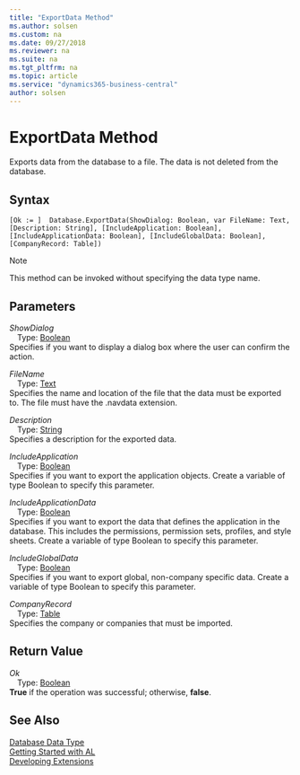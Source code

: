 ```yaml
---
title: "ExportData Method"
ms.author: solsen
ms.custom: na
ms.date: 09/27/2018
ms.reviewer: na
ms.suite: na
ms.tgt_pltfrm: na
ms.topic: article
ms.service: "dynamics365-business-central"
author: solsen
---
```

[//]: # (START>DO_NOT_EDIT)
[//]: # (IMPORTANT:Do not edit any of the content between here and the END>DO_NOT_EDIT.)
[//]: # (Any modifications should be made in the .resx files in the ModernDev repo.)
# ExportData Method
Exports data from the database to a file. The data is not deleted from the database.

## Syntax
```
[Ok := ]  Database.ExportData(ShowDialog: Boolean, var FileName: Text, [Description: String], [IncludeApplication: Boolean], [IncludeApplicationData: Boolean], [IncludeGlobalData: Boolean], [CompanyRecord: Table])
```
> [!NOTE]  
> This method can be invoked without specifying the data type name.  
## Parameters
*ShowDialog*  
&emsp;Type: [Boolean](boolean-data-type.md)  
Specifies if you want to display a dialog box where the user can confirm the action.
        
*FileName*  
&emsp;Type: [Text](text-data-type.md)  
Specifies the name and location of the file that the data must be exported to. The file must have the .navdata extension.
        
*Description*  
&emsp;Type: [String](string-data-type.md)  
Specifies a description for the exported data.
        
*IncludeApplication*  
&emsp;Type: [Boolean](boolean-data-type.md)  
Specifies if you want to export the application objects. Create a variable of type Boolean to specify this parameter.
          
*IncludeApplicationData*  
&emsp;Type: [Boolean](boolean-data-type.md)  
Specifies if you want to export the data that defines the application in the database. This includes the permissions, permission sets, profiles, and style sheets. Create a variable of type Boolean to specify this parameter.
          
*IncludeGlobalData*  
&emsp;Type: [Boolean](boolean-data-type.md)  
Specifies if you want to export global, non-company specific data. Create a variable of type Boolean to specify this parameter.
          
*CompanyRecord*  
&emsp;Type: [Table](table-data-type.md)  
Specifies the company or companies that must be imported.  


## Return Value
*Ok*  
&emsp;Type: [Boolean](boolean-data-type.md)  
**True** if the operation was successful; otherwise, **false**.  
  


[//]: # (IMPORTANT: END>DO_NOT_EDIT)
## See Also
[Database Data Type](database-data-type.md)  
[Getting Started with AL](../devenv-get-started.md)  
[Developing Extensions](../devenv-dev-overview.md)